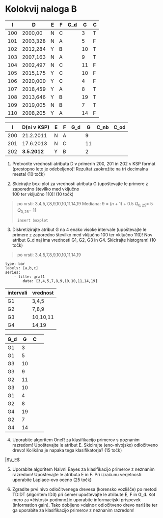 # Kolokvij naloga B

| I   | D        | E   | F   | G_d | G   | C   |
| --- | -------- | --- | --- | --- | --- | --- |
| 100 | 2000,00  | N   | C   |     | 3   | T   |
| 101 | 2003,328 | N   | A   |     | 5   | F   |
| 102 | 2012,284 | Y   | B   |     | 10  | T   |
| 103 | 2007,163 | N   | A   |     | 9   | T   |
| 104 | 2002,497 | N   | C   |     | 11  | F   |
| 105 | 2015,175 | Y   | C   |     | 10  | F   |
| 106 | 2020,000 | Y   | C   |     | 4   | F   |
| 107 | 2018,459 | Y   | A   |     | 8   | T   |
| 108 | 2013,646 | Y   | B   |     | 19  | T   |
| 109 | 2019,005 | N   | B   |     | 7   | T   |
| 110 | 2008,205 | Y   | A   |     | 14  | F   |

| I   | D(ni v KSP)  | E   | F   | G_d | G   | C_nb | C_od |
| --- | ------------ | --- | --- | --- | --- | ---- | ---- |
| 200 | 21.2.2011    | N   | A   |     | 9   |      |      |
| 201 | 17.6.2013    | N   | C   |     | 11  |      |      |
| 202 | **3.5.2012** | Y   | B   |     | 2   |      |      |


1. Pretvorite vrednosti atributa D v primerih 200, 201 in 202 v KSP format (prestopno leto je odebeljeno)! Rezultat zaokrožite na tri decimalna mesta! (10 točk)  
  
2. Skicirajte box-plot za vrednosti atributa G (upoštevajte le primere z zaporedno številko med vključno  
100 ter vključno 110)! (10 točk)  
>po vrsti: 3,4,5,7,8,9,10,10,11,14,19
>Mediana: 9 = $(n+1)+0.5$
>$Q_{0,25}=\ 5$
>$Q_{0,25}=\ 11$
>```
>insert boxplot
>```
  
3. Diskretizirajte atribut G na 4 enako visoke intervale (upoštevajte le primere z zaporedno številko med vključno 100 ter vključno 110)! Nov atribut G_d naj ima vrednosti G1, G2, G3 in G4. Skicirajte histogram! (10 točk)  
  >po vrsti: 3,4,5,7,8,9,10,10,11,14,19


```chart
type: bar
labels: [a,b,c]
series:
	- title: graf1
		data: [3,4,5,7,8,9,10,10,11,14,19]
```
| intervali | vrednost |
| --------- | -------- |
| G1        | 3,4,5    |
| G2        | 7,8,9    |
| G3        | 10,10,11 |
| G4        | 14,19    | 


  | G_d | G   | C   |     |
  | --- | --- | --- | --- |
  | G1  | 3   |     |     |
  | G1  | 5   |     |     |
  | G3  | 10  |     |     |
  | G3  | 9   |     |     |
  | G2  | 11  |     |     |
  | G3  | 10  |     |     |
  | G1  | 4   |     |     |
  | G2  | 8   |     |     |
  | G4  | 19  |     |     |
  | G2  | 7   |     |     |
  | G4  | 14  |     |     |



4. Uporabite algoritem OneR za klasifikacijo primerov s poznanim razredom! Upoštevajte le atribut E. Skicirajte (eno-nivojsko) odločitveno drevo! Kolikšna je napaka tega klasifikatorja? (15 točk)  

|$\\_E$
  
  
5. Uporabite algoritem Naivni Bayes za klasifikacijo primerov z neznanim razredom! Upoštevajte le atributa E in F. Pri izračunu verjetnosti uporabite Laplace-ovo oceno (25 točk)  
  
6. Zgradite prvi nivo odločitvenega drevesa (korensko vozlišče) po metodi TDIDT (algoritem ID3) pri čemer upoštevajte le atribute E, F in G_d. Kot mero za »čistost« podmnožic uporabite informacijski prispevek (information gain). Tako dobljeno »delno« odločitveno drevo narišite ter ga uporabite za klasifikacijo primerov z neznanim razredom!